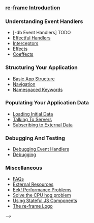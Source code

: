 ### [re-frame Introduction](../README.md)


### Understanding Event Handlers
- [-db Event Handlers] TODO 
- [Effectful Handlers](EffectfulHandlers.md)  
- [Interceptors](Interceptors.md)  
- [Effects](Effects.md)  
- [Coeffects](Coeffects.md)  


### Structuring Your Application

- [Basic App Structure](Basic-App-Structure.md)
- [Navigation](Navigation.md)
- [Namespaced Keywords](Namespaced-Keywords.md)


### Populating Your Application Data

- [Loading Initial Data](Loading-Initial-Data.md)
- [Talking To Servers](Talking-To-Servers.md)
- [Subscribing to External Data](Subscribing-To-External-Data.md)


### Debugging And Testing 

- [Debugging Event Handlers](Debugging-Event-Handlers.md)
- [Debugging](Debugging.md)


### Miscellaneous
- [FAQs](FAQs/README.md)
- [External Resources](External-Resources.md)
- [Eek! Performance Problems](Performance-Problems.md)
- [Solve the CPU hog problem](Solve-the-CPU-hog-problem.md)
- [Using Stateful JS Components](Using-Stateful-JS-Components.md)
- [The re-frame Logo](The-re-frame-logo.md)

<!-- DOCTOC SKIP
 
 We put these inside a comment so that they are hidden when rendered on Github.
 <!-- START doctoc -->
 <!-- END doctoc -->
 
 -->
